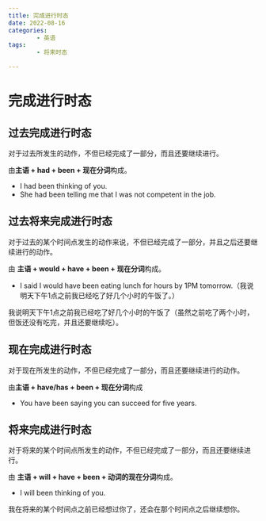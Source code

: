 ```yaml
---
title: 完成进行时态
date: 2022-08-16
categories:
        - 英语
tags:
        - 将来时态

---
```


# 完成进行时态

## 过去完成进行时态

对于过去所发生的动作，不但已经完成了一部分，而且还要继续进行。

由**主语 + had + been + 现在分词**构成。

- I had been thinking of you.
- She had been telling me that I was not competent in the job.

## 过去将来完成进行时态

对于过去的某个时间点发生的动作来说，不但已经完成了一部分，并且之后还要继续进行的动作。

由 **主语 + would + have + been + 现在分词**构成。

- I said I would have been eating lunch for hours by 1PM tomorrow.（我说明天下午1点之前我已经吃了好几个小时的午饭了。）

我说明天下午1点之前我已经吃了好几个小时的午饭了（虽然之前吃了两个小时，但饭还没有吃完，并且还要继续吃）。

## 现在完成进行时态

对于现在所发生的动作，不但已经完成了一部分，而且还要继续进行的动作。

由**主语 + have/has + been  + 现在分词**构成

- You have been saying you can succeed for five years.

## 将来完成进行时态

对于将来的某个时间点所发生的动作，不但已经完成了一部分，而且还要继续进行。

由 **主语 + will + have + been + 动词的现在分词**构成。

- I will been thinking of you.

我在将来的某个时间点之前已经想过你了，还会在那个时间点之后继续想你。
